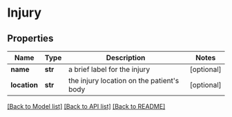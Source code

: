 # Injury

## Properties
Name | Type | Description | Notes
------------ | ------------- | ------------- | -------------
**name** | **str** | a brief label for the injury | [optional] 
**location** | **str** | the injury location on the patient&#x27;s body | [optional] 

[[Back to Model list]](../README.md#documentation-for-models) [[Back to API list]](../README.md#documentation-for-api-endpoints) [[Back to README]](../README.md)


